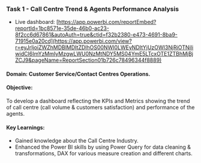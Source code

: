 ### Task 1 - Call Centre Trend & Agents Performance Analysis
- Live dashboard: [https://app.powerbi.com/reportEmbed?reportId=1bc8571e-35de-46b0-ac23-8f2cc6d67861&autoAuth=true&ctid=f32b2380-e473-4691-8ba9-71915e0a20cd](https://app.powerbi.com/view?r=eyJrIjoiZWZhMDBlMDItZDlhOS00NWI0LWEyNDItYjUzOWI3NjRiOTNiIiwidCI6ImYzMmIyMzgwLWU0NzMtNDY5MS04YmE5LTcxOTE1ZTBhMjBjZCJ9&pageName=ReportSection01b726c78496344f8889)
#### Domain: Customer Service/Contact Centres Operations.
#### Objective: 
To develop a dashboard reflecting the KPIs and Metrics showing the trend of call centre (call volume & customers satisfaction) and performance of the agents.
#### Key Learnings:
- Gained knowledge about the Call Centre Industry.
- Enhanced the Power BI skills by using Power Query for data cleaning & transformations, DAX for various measure creation and different charts.
